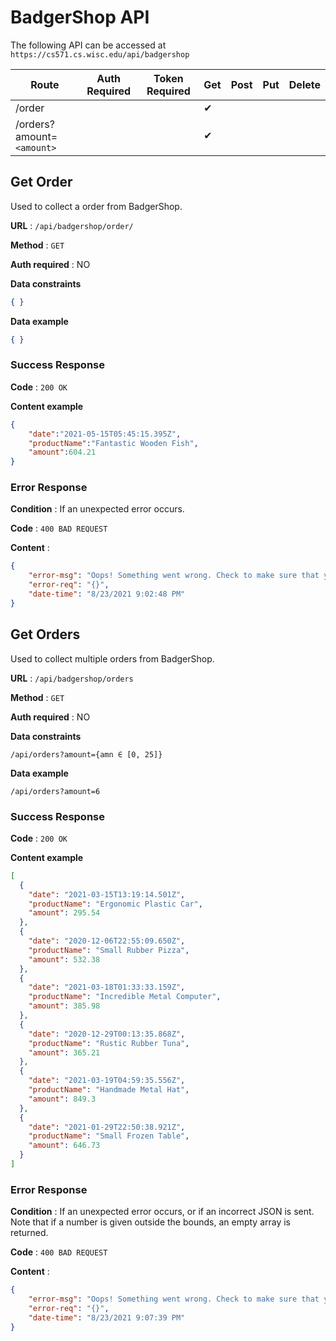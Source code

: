 # BadgerShop API

The following API can be accessed at `https://cs571.cs.wisc.edu/api/badgershop`

| Route                                | Auth Required | Token Required | Get | Post | Put | Delete |
|--------------------------------------|---------------|----------------|-----|------|-----|--------|
| /order                               |               |                |  ✔︎  |      |     |        |
| /orders?amount=`<amount>`            |               |                |  ✔︎  |      |     |        |

## Get Order

Used to collect a order from BadgerShop.

**URL** : `/api/badgershop/order/`

**Method** : `GET`

**Auth required** : NO

**Data constraints**

```json
{ }
```

**Data example**

```json
{ }
```

### Success Response

**Code** : `200 OK`

**Content example**

```json
{
    "date":"2021-05-15T05:45:15.395Z",
    "productName":"Fantastic Wooden Fish",
    "amount":604.21
}
```

### Error Response

**Condition** : If an unexpected error occurs.

**Code** : `400 BAD REQUEST`

**Content** :

```json
{
    "error-msg": "Oops! Something went wrong. Check to make sure that you are sending a valid request. Your received request is provided below. If it is empty, then it was most likely not provided or malformed. If you have verified that your request is valid, please contact a CS571 administrator.",
    "error-req": "{}",
    "date-time": "8/23/2021 9:02:48 PM"
}
```

## Get Orders

Used to collect multiple orders from BadgerShop.

**URL** : `/api/badgershop/orders`

**Method** : `GET`

**Auth required** : NO

**Data constraints**

```
/api/orders?amount={amn ∈ [0, 25]}
```

**Data example**

```
/api/orders?amount=6
```

### Success Response

**Code** : `200 OK`

**Content example**

```json
[
  {
    "date": "2021-03-15T13:19:14.501Z",
    "productName": "Ergonomic Plastic Car",
    "amount": 295.54
  },
  {
    "date": "2020-12-06T22:55:09.650Z",
    "productName": "Small Rubber Pizza",
    "amount": 532.38
  },
  {
    "date": "2021-03-18T01:33:33.159Z",
    "productName": "Incredible Metal Computer",
    "amount": 385.98
  },
  {
    "date": "2020-12-29T00:13:35.868Z",
    "productName": "Rustic Rubber Tuna",
    "amount": 365.21
  },
  {
    "date": "2021-03-19T04:59:35.556Z",
    "productName": "Handmade Metal Hat",
    "amount": 849.3
  },
  {
    "date": "2021-01-29T22:50:38.921Z",
    "productName": "Small Frozen Table",
    "amount": 646.73
  }
]
```

### Error Response

**Condition** : If an unexpected error occurs, or if an incorrect JSON is sent. Note that if a number is given outside the bounds, an empty array is returned.

**Code** : `400 BAD REQUEST`

**Content** :

```json
{
    "error-msg": "Oops! Something went wrong. Check to make sure that you are sending a valid request. Your received request is provided below. If it is empty, then it was most likely not provided or malformed. If you have verified that your request is valid, please contact a CS571 administrator.",
    "error-req": "{}",
    "date-time": "8/23/2021 9:07:39 PM"
}
```